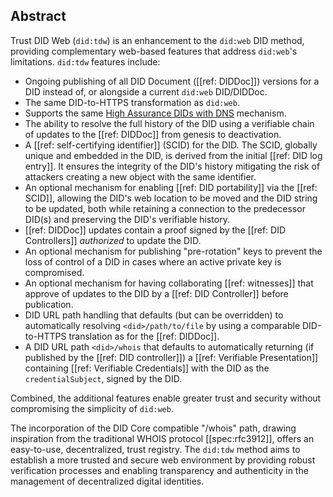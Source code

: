 ## Abstract

Trust DID Web (`did:tdw`) is an enhancement to the `did:web` DID method,
providing complementary web-based features that address `did:web`'s
limitations. `did:tdw` features include:

- Ongoing publishing of all DID Document ([[ref: DIDDoc]]) versions for a DID instead of,
  or alongside a current `did:web` DID/DIDDoc.
- The same DID-to-HTTPS transformation as `did:web`.
- Supports the same [High Assurance DIDs with DNS] mechanism.
- The ability to resolve the full history of the DID using a verifiable chain of
  updates to the [[ref: DIDDoc]] from genesis to deactivation.
- A [[ref: self-certifying identifier]] (SCID) for the DID. The SCID, globally unique and
  embedded in the DID, is derived from the initial [[ref: DID log entry]]. It ensures the integrity
  of the DID's history mitigating the risk of attackers creating a new object with
  the same identifier.
- An optional mechanism for enabling [[ref: DID portability]] via the [[ref: SCID]], allowing
  the DID's web location to be moved and the DID string to be updated, both while retaining
  a connection to the predecessor DID(s) and preserving the DID's verifiable history.
- [[ref: DIDDoc]] updates contain a proof signed by the [[ref: DID Controllers]] *authorized* to
  update the DID.
- An optional mechanism for publishing "pre-rotation" keys to prevent the loss of
  control of a DID in cases where an active private key is compromised.
- An optional mechanism for having collaborating [[ref: witnesses]]
  that approve of updates to the DID by a [[ref: DID Controller]] before publication.
- DID URL path handling that defaults (but can be overridden) to automatically
  resolving `<did>/path/to/file` by using a comparable DID-to-HTTPS translation
  as for the [[ref: DIDDoc]].
- A DID URL path `<did>/whois` that defaults to automatically returning (if
  published by the [[ref: DID controller]]) a [[ref: Verifiable Presentation]] containing
  [[ref: Verifiable Credentials]] with the DID as the `credentialSubject`,
  signed by the DID.

[High Assurance DIDs with DNS]: https://datatracker.ietf.org/doc/draft-carter-high-assurance-dids-with-dns/

Combined, the additional features enable greater trust and security without
compromising the simplicity of `did:web`.

The incorporation of the DID Core compatible "/whois" path, drawing inspiration
from the traditional WHOIS protocol [[spec:rfc3912]], offers an easy-to-use,
decentralized, trust registry. The `did:tdw` method aims to establish a more
trusted and secure web environment by providing robust verification processes
and enabling transparency and authenticity in the management of decentralized
digital identities.
